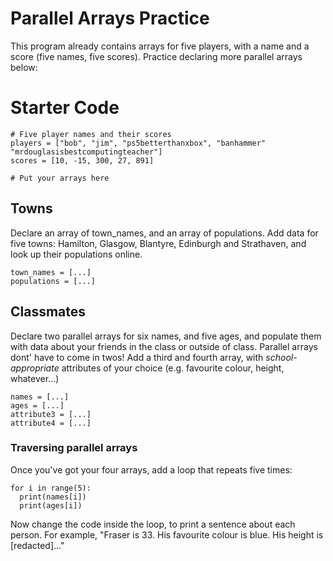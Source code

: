 # Parallel Arrays Practice

This program already contains arrays for five players, with a name and a score (five names, five scores). Practice declaring more parallel arrays below:

# Starter Code

```
# Five player names and their scores
players = ["bob", "jim", "ps5betterthanxbox", "banhammer" "mrdouglasisbestcomputingteacher"]
scores = [10, -15, 300, 27, 891]

# Put your arrays here
```

## Towns
Declare an array of town_names, and an array of populations. Add data for five towns: Hamilton, Glasgow, Blantyre, Edinburgh and Strathaven, and look up their populations online.

```
town_names = [...]
populations = [...]
```

## Classmates
Declare two parallel arrays for six names, and five ages, and populate them with data about your friends in the class or outside of class. Parallel arrays dont' have to come in twos! Add a third and fourth array, with _school-appropriate_ attributes of your choice (e.g. favourite colour, height, whatever...)

```
names = [...]
ages = [...]
attribute3 = [...]
attribute4 = [...]
```

### Traversing parallel arrays
Once you've got your four arrays, add a loop that repeats five times:

```
for i in range(5):
  print(names[i])
  print(ages[i])
```

Now change the code inside the loop, to print a sentence about each person. For example, "Fraser is 33. His favourite colour is blue. His height is [redacted]..."
